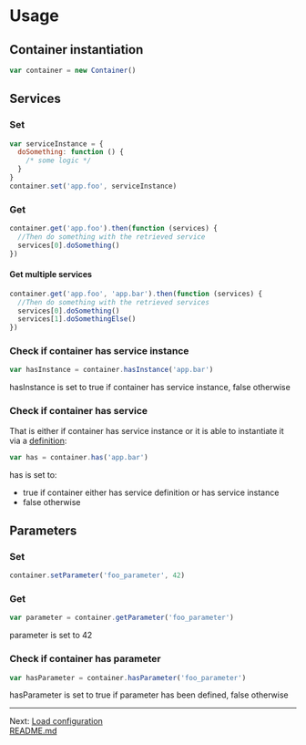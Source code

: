# Usage
## Container instantiation
```js
var container = new Container()
```
## Services
### Set
```js
var serviceInstance = {
  doSomething: function () {
    /* some logic */
  }
}
container.set('app.foo', serviceInstance)
```
### Get
```js
container.get('app.foo').then(function (services) {
  //Then do something with the retrieved service
  services[0].doSomething()
})
```
#### Get multiple services
```js
container.get('app.foo', 'app.bar').then(function (services) {
  //Then do something with the retrieved services
  services[0].doSomething()
  services[1].doSomethingElse()
})
```
### Check if container has service instance
```js
var hasInstance = container.hasInstance('app.bar')
```
hasInstance is set to true if container has service instance, false otherwise
### Check if container has service
That is either if container has service instance or it is able to instantiate it via a [definition](service-definitions.md):
```js
var has = container.has('app.bar')
```
has is set to:
* true if container either has service definition or has service instance
* false otherwise
## Parameters
### Set
```js
container.setParameter('foo_parameter', 42)
```
### Get
```js
var parameter = container.getParameter('foo_parameter')
```
parameter is set to 42
### Check if container has parameter
```js
var hasParameter = container.hasParameter('foo_parameter')
```
hasParameter is set to true if parameter has been defined, false otherwise

<hr />

Next: [Load configuration](load-configuration.md)
<br />
[README.md](../README.md)
